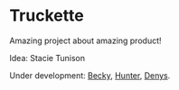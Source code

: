 # Truckette

Amazing project about amazing product!

Idea: Stacie Tunison

Under development: [Becky](https://github.com/becky-b), [Hunter](https://github.com/Hone648), [Denys](https://github.com/oggyman).